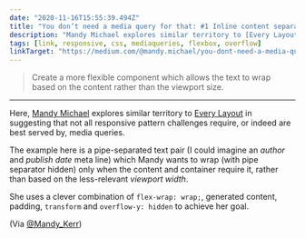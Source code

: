```yaml
---
date: "2020-11-16T15:55:39.494Z"
title: "You don’t need a media query for that: #1 Inline content separators"
description: "Mandy Michael explores similar territory to [Every Layout](https://every-layout.dev/) in suggesting that not all responsive pattern challenges are best served by media queries."
tags: [link, responsive, css, mediaqueries, flexbox, overflow]
linkTarget: "https://medium.com/@mandy.michael/you-dont-need-a-media-query-for-that-1-inline-content-separators-a9c562a597a6"
---
```

> Create a more flexible component which allows the text to wrap based on the content rather than the viewport size.
---

Here, [Mandy Michael](http://batmandy.com/) explores similar territory to [Every Layout](https://every-layout.dev/) in suggesting that not all responsive pattern challenges require, or indeed are best served by, media queries. 

The example here is a pipe-separated text pair (I could imagine an _author_ and _publish date_ meta line) which Mandy wants to wrap (with pipe separator hidden) only when the content and container require it, rather than based on the less-relevant _viewport width_.

She uses a clever combination of `flex-wrap: wrap;`, generated content, padding, `transform` and `overflow-y: hidden` to achieve her goal. 

(Via [@Mandy_Kerr](https://twitter.com/Mandy_Kerr))
